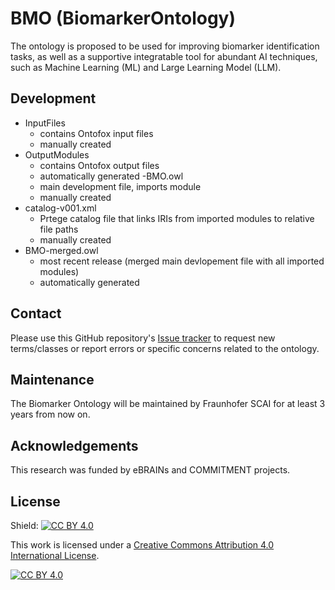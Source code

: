 # BMO (BiomarkerOntology)

The ontology is proposed to be used for improving biomarker identification tasks, as well as a supportive integratable tool for abundant AI techniques, such as Machine Learning (ML) and Large Learning Model (LLM).

## Development
- InputFiles
  - contains Ontofox input files
  - manually created
- OutputModules
  - contains Ontofox output files
  - automatically generated
-BMO.owl
  - main development file, imports module
  - manually created
- catalog-v001.xml
  - Prtege catalog file that links IRIs from imported modules to relative file paths
  - manually created
- BMO-merged.owl
   - most recent release (merged main devlopement file with all imported modules)
   - automatically generated
 
## Contact

Please use this GitHub repository's [Issue tracker](https://github.com/Astghik-S/BMO/issues) to request new terms/classes or report errors or specific concerns related to the ontology.

## Maintenance 

The Biomarker Ontology will be maintained by Fraunhofer SCAI for at least 3 years from now on. 


## Acknowledgements

This research was funded by eBRAINs and COMMITMENT projects.

## License


Shield: [![CC BY 4.0][cc-by-shield]][cc-by]

This work is licensed under a
[Creative Commons Attribution 4.0 International License][cc-by].

[![CC BY 4.0][cc-by-image]][cc-by]

[cc-by]: http://creativecommons.org/licenses/by/4.0/
[cc-by-image]: https://i.creativecommons.org/l/by/4.0/88x31.png
[cc-by-shield]: https://img.shields.io/badge/License-CC%20BY%204.0-lightgrey.svg

